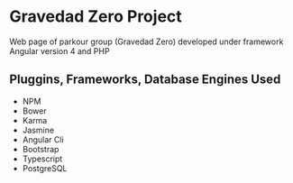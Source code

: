 # Gravedad Zero Project
Web page of parkour group (Gravedad Zero) developed under framework Angular version 4 and PHP

## Pluggins, Frameworks, Database Engines Used
- NPM
- Bower
- Karma
- Jasmine
- Angular Cli
- Bootstrap
- Typescript
- PostgreSQL